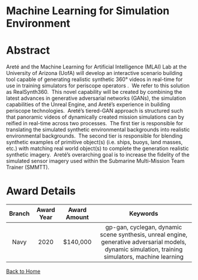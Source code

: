 
Machine Learning for Simulation Environment
===========================================

# Abstract


Areté and the Machine Learning for Artificial Intelligence (MLAI) Lab at the University of Arizona (UofA) will develop an interactive scenario building tool capable of generating realistic synthetic 360° videos in real-time for use in training simulators for periscope operators .  We refer to this solution as RealSynth360.  This novel capability will be created by combining the latest advances in generative adversarial networks (GANs), the simulation capabilities of the Unreal Engine, and Areté’s experience in building periscope technologies.  Areté’s tiered-GAN approach is structured such that panoramic videos of dynamically created mission simulations can by reified in real-time across two processes.  The first tier is responsible for translating the simulated synthetic environmental backgrounds into realistic environmental backgrounds.  The second tier is responsible for blending synthetic examples of primitive object(s) (i.e. ships, buoys, land masses, etc.) with matching real world object(s) to complete the generation realistic synthetic imagery.  Areté’s overarching goal is to increase the fidelity of the simulated sensor imagery used within the Submarine Multi-Mission Team Trainer (SMMTT).  

# Award Details

|Branch|Award Year|Award Amount|Keywords|
| :---: | :---: | :---: | :---: |
|Navy|2020|$140,000|gp-gan, cyclegan, dynamic scene synthesis, unreal engine, generative adversarial models, dynamic simulation, training simulators, machine learning|
  
  


[Back to Home](https://github.com/chrischow/dod_sbir_awards/JH/#2224)